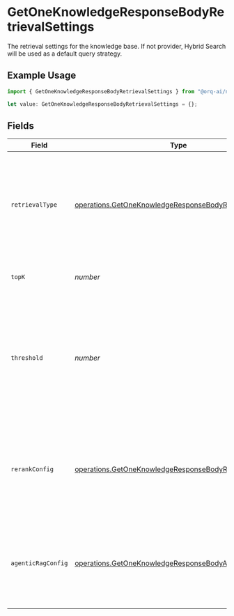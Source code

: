 # GetOneKnowledgeResponseBodyRetrievalSettings

The retrieval settings for the knowledge base. If not provider, Hybrid Search will be used as a default query strategy.

## Example Usage

```typescript
import { GetOneKnowledgeResponseBodyRetrievalSettings } from "@orq-ai/node/models/operations";

let value: GetOneKnowledgeResponseBodyRetrievalSettings = {};
```

## Fields

| Field                                                                                                                                    | Type                                                                                                                                     | Required                                                                                                                                 | Description                                                                                                                              |
| ---------------------------------------------------------------------------------------------------------------------------------------- | ---------------------------------------------------------------------------------------------------------------------------------------- | ---------------------------------------------------------------------------------------------------------------------------------------- | ---------------------------------------------------------------------------------------------------------------------------------------- |
| `retrievalType`                                                                                                                          | [operations.GetOneKnowledgeResponseBodyRetrievalType](../../models/operations/getoneknowledgeresponsebodyretrievaltype.md)               | :heavy_minus_sign:                                                                                                                       | The retrieval type to use for the knowledge base. If not provided, Hybrid Search will be used as a default query strategy.               |
| `topK`                                                                                                                                   | *number*                                                                                                                                 | :heavy_minus_sign:                                                                                                                       | The number of results to return from the search.                                                                                         |
| `threshold`                                                                                                                              | *number*                                                                                                                                 | :heavy_minus_sign:                                                                                                                       | The threshold value used to filter the search results, only documents with a relevance score greater than the threshold will be returned |
| `rerankConfig`                                                                                                                           | [operations.GetOneKnowledgeResponseBodyRerankConfig](../../models/operations/getoneknowledgeresponsebodyrerankconfig.md)                 | :heavy_minus_sign:                                                                                                                       | The rerank configuration for the knowledge base. In case the model is provided it will be used to enhance the search precision.          |
| `agenticRagConfig`                                                                                                                       | [operations.GetOneKnowledgeResponseBodyAgenticRagConfig](../../models/operations/getoneknowledgeresponsebodyagenticragconfig.md)         | :heavy_minus_sign:                                                                                                                       | The Agentic RAG configuration for the knowledge base. If `null` is provided, Agentic RAG will be disabled.                               |